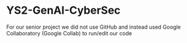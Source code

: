 # YS2-GenAI-CyberSec
For our senior project we did not use GitHub and instead used Google Collaboratory (Google Collab) to run/edit our code

